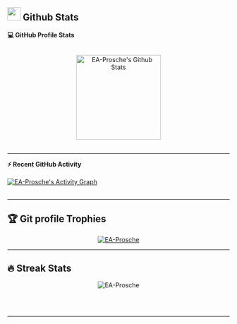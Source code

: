 <!---
- 👋 Hi, I’m @EA-Prosche
- 👀 I’m interested in ...
- 🌱 I’m currently learning ...
- 💞️ I’m looking to collaborate on ...
- 📫 How to reach me ...

EA-Prosche/EA-Prosche is a ✨ special ✨ repository because its `README.md` (this file) appears on your GitHub profile.
You can click the Preview link to take a look at your changes.

[![Anurag's GitHub stats](https://github-readme-stats.vercel.app/api?username=EA-Prosche&count_private=true&show_icons=true&theme=radical)](https://github.com/EA-Prosche/github-readme-stats)

[![Top Langs](https://github-readme-stats.vercel.app/api/top-langs/?username=EA-Prosche&theme=radical)](https://github.com/anuraghazra/github-readme-stats)

--->

## <img src="https://media.giphy.com/media/iY8CRBdQXODJSCERIr/giphy.gif" width="30px"> Github Stats



  <summary><b>💻 GitHub Profile Stats</b></summary>
  <br/>
  <p align="center">
    <a href="https://github.com/EA-Prosche/github-readme-stats"><img alt="EA-Prosche's Github Stats" src="https://github-readme-stats.vercel.app/api?username=EA-Prosche&show_icons=true&count_private=true&theme=chartreuse-dark" height="192px"/></a>
<br/>
  &nbsp;
  </p>

----

  <summary><b>⚡ Recent GitHub Activity</b></summary>
  <br/>
   <a href="https://github.com/EA-Prosche"><img alt="EA-Prosche's Activity Graph" src="https://activity-graph.herokuapp.com/graph?username=EA-Prosche&custom_title=EA-Prosche's%20Contribution%20Graph&theme=react-dark" /></a>
  <br/>


<br/>

----

## :trophy: Git profile Trophies

<p align="center"> <a href="https://github.com/ryo-ma/github-profile-trophy"><img src="https://github-profile-trophy.vercel.app/?username=EA-Prosche&layout=compact&theme=algolia" alt="EA-Prosche" /></a> </p>

-----

## 🔥 Streak Stats
<p align="center"><img src="https://github-readme-streak-stats.herokuapp.com/?user=EA-Prosche&theme=chartreuse-dark" alt="EA-Prosche" /></p>

<br>
<br>

-----
